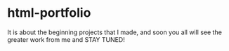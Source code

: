 # html-portfolio
It is about the beginning projects that I made, and soon you all will see the greater work from me and STAY TUNED!
